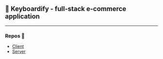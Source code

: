 ## 🎹 Keyboardify - full-stack e-commerce application 
---
### Repos 📝
- [Client](https://github.com/foxsaysderp/keyboardify-client)
- [Server](https://github.com/foxsaysderp/keyboardify-server)
